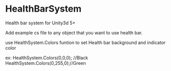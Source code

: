 # HealthBarSystem
Health bar system  for Unity3d 5+

Add example cs file to any object that you want to use health bar.

use HealthSystem.Colors funtion to set Health bar background and indicator color

ex: HealthSystem.Colors(0,0,0); //Black
    HealthSystem.Colors(0,255,0);//Green

